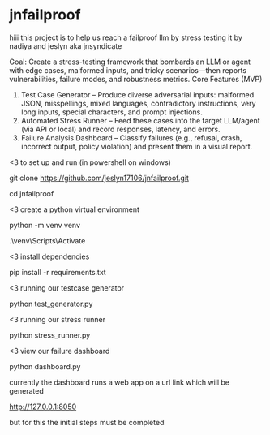 # jnfailproof
hiii this project is to help us reach a failproof llm by stress testing it  by nadiya and jeslyn
aka jnsyndicate

Goal:
Create a stress-testing framework that bombards an LLM or agent with edge cases,
malformed inputs, and tricky scenarios—then reports vulnerabilities, failure modes, and
robustness metrics.
Core Features (MVP)
1. Test Case Generator – Produce diverse adversarial inputs: malformed JSON,
misspellings, mixed languages, contradictory instructions, very long inputs, special
characters, and prompt injections.
2. Automated Stress Runner – Feed these cases into the target LLM/agent (via API or
local) and record responses, latency, and errors.
3. Failure Analysis Dashboard – Classify failures (e.g., refusal, crash, incorrect output,
policy violation) and present them in a visual report.

<3 to set up and run
(in powershell on windows)

git clone https://github.com/jeslyn17106/jnfailproof.git

cd jnfailproof


<3 create a python virtual environment

python -m venv venv

.\venv\Scripts\Activate


<3 install dependencies

pip install -r requirements.txt


<3 running our testcase generator

python test_generator.py


<3 running our stress runner

python stress_runner.py


<3 view our failure dashboard

python dashboard.py

currently the dashboard runs a web app on a url link which will be generated

 http://127.0.0.1:8050


but for this the initial steps must be completed





